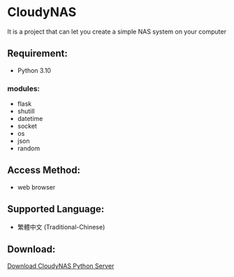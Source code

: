 # CloudyNAS
It is a project that can let you create a simple NAS system on your computer

## Requirement:
- Python 3.10
### modules: 
- flask
- shutill
- datetime
- socket
- os
- json
- random

## Access Method:
- web browser

## Supported Language:
- 繁體中文 (Traditional-Chinese)

## Download:
[Download CloudyNAS Python Server](https://github.com/JacksonLinQAQ/CloudyNAS/raw/main/CloudyNAS_V2.2.zip)
